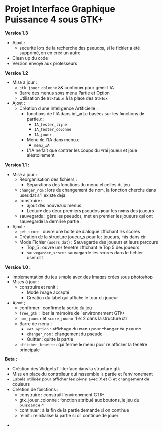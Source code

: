 Projet Interface Graphique Puissance 4 sous GTK+
===================
**Version 1.3**

- Ajout :
	- securité lors de la recherche des pseudos, si le fichier a été supprimé, on en créé un autre
- Clean up du code
- Version envoyé aux professeurs

**Version 1.2**

- Mise a jour :
	- `gtk_jouer_colonne` && continuer pour gerer l'IA
	- Barre des menus sous menu Partie et Option
	- Utilisation de `GtkTable` à la place des `GtkBox`
- Ajout	:
	- Création d'une Intelligence Artificielle :
		- fonctions de l'IA dans int_art.c basées sur les fonctions de partie.c :
			- `IA_tester_ligne`
			- `IA_tester_colonne`
			- `IA_jouer`
		- Menu de l'IA dans menu.c :
			- `menu_IA`
		- L'IA  ne fait que contrer les  coups du vrai joueur et joue aléatoirement

**Version 1.1 :**

- Mise a jour :
	- Reorganisation des fichiers :
		- Separations des fonctions du menu et celles du jeu
	- `changer_nom` : lors du changement de nom, la fonction cherche dans user.dat s'il existe déja
	- construire :
		- ajout des nouveaux menus
		- Lecture des deux premiers pseudos pour les noms des joueurs
	- sauvegarde : gère les pseudos, met en premier les joueurs qui ont sauvegardé la dernière partie
- Ajout :
	- `get_score` : ouvre une boite de dialogue affichant les scores
	- Création de la structure joueur_s pour les joueurs, mis dans ctr
	- Mode Fichier (`users.dat`) : Sauvegarde des joueurs et leurs parcours
		- Top_5 : ouvre une fenetre affichant le Top 5 des joueurs
		- `sauvegarder_score` : sauvegarde les scores dans le fichier user.dat

**Version 1.0 :**

- Implementation du jeu simple avec des Images crées sous photoshop
- Mises à jour :
	- construire et renit :
		- Mode image accepté
		- Création du label qui affiche le tour du joueur
- Ajout ;
	- confirmer : confirme la sortie du jeu
	- `free_gtk` : liber la mémoire de l'environnement GTK+
	- `nom_joueur` et `score_joueur` 1 et 2 dans la structure ctr
	- Barre de menu :
		- `set_option` : affichage du menu pour changer de pseudo
		- `changer_nom` : changement du pseudo
		- Quitter : quitte la partie
	- `afficher_fenetre` : qui ferme le menu pour re afficher la fenêtre principale

**Beta :**

- Création des Widgets l'interface dans la structure gtk
- Mise en place du controlleur qui rassemble la partie et l'environement
- Labels utilisés pour afficher les pions avec X et O et changement de couleurs
- Création de fonctions :
	- construire  : construit l'environement GTK+
	- gtk_jouer_colonne : fonction attribué aux boutons, le jeu du puissance 4
	- continuer : à la fin de la partie demande si on continue
	- reinit : reinitialise la partie si on continue de jouer
*
